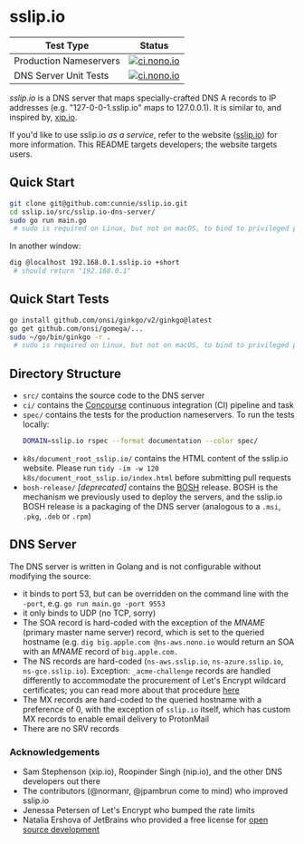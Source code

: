 # sslip.io

| Test Type | Status |
|---|---|
| Production Nameservers | [![ci.nono.io](https://ci.nono.io/api/v1/pipelines/sslip.io/jobs/dns-servers/badge)](https://ci.nono.io/teams/main/pipelines/sslip.io) |
| DNS Server Unit Tests | [![ci.nono.io](https://ci.nono.io/api/v1/pipelines/sslip.io/jobs/unit/badge)](https://ci.nono.io/teams/main/pipelines/sslip.io) |

*sslip.io* is a DNS server that maps specially-crafted DNS A records to IP
addresses (e.g. "127-0-0-1.sslip.io" maps to 127.0.0.1). It is similar to, and
inspired by, [xip.io](http://xip.io/).

If you'd like to use sslip.io _as a service_, refer to the website
([sslip.io](https://sslip.io)) for more information. This README targets
developers; the website targets users.

## Quick Start

```bash
git clone git@github.com:cunnie/sslip.io.git
cd sslip.io/src/sslip.io-dns-server/
sudo go run main.go
 # sudo is required on Linux, but not on macOS, to bind to privileged port 53
```

In another window:
```bash
dig @localhost 192.168.0.1.sslip.io +short
 # should return "192.168.0.1"
```

## Quick Start Tests

```bash
go install github.com/onsi/ginkgo/v2/ginkgo@latest
go get github.com/onsi/gomega/...
sudo ~/go/bin/ginkgo -r .
 # sudo is required on Linux, but not on macOS, to bind to privileged port 53
```

## Directory Structure

- `src/` contains the source code to the DNS server
- `ci/` contains the [Concourse](https://concourse.ci/) continuous integration
  (CI) pipeline and task
- `spec/` contains the tests for the production nameservers.  To run
  the tests locally:
  ```bash
  DOMAIN=sslip.io rspec --format documentation --color spec/
  ```
- `k8s/document_root_sslip.io/` contains the HTML content of the sslip.io website. Please
  run `tidy -im -w 120 k8s/document_root_sslip.io/index.html` before submitting pull
  requests
- `bosh-release/` _[deprecated]_ contains the [BOSH](https://bosh.io/docs/)
  release. BOSH is the mechanism we previously used to deploy the servers, and
  the sslip.io BOSH release is a packaging of the DNS server (analogous to a
  `.msi`, `.pkg`, `.deb` or `.rpm`)

## DNS Server

The DNS server is written in Golang and is not configurable without modifying
the source:

- it binds to port 53, but can be overridden on the command line with the
  `-port`, e.g. `go run main.go -port 9553`
- it only binds to UDP (no TCP, sorry)
- The SOA record is hard-coded with the exception of the _MNAME_ (primary master
  name server) record, which is set to the queried hostname (e.g. `dig
  big.apple.com @ns-aws.nono.io` would return an SOA with an _MNAME_ record of
  `big.apple.com.`
- The NS records are hard-coded (`ns-aws.sslip.io`, `ns-azure.sslip.io`,
  `ns-gce.sslip.io`). Exception: `_acme-challenge` records are handled
  differently to accommodate the procurement of Let's Encrypt wildcard
  certificates; you can read more about that procedure [here](docs/wildcard.md)
- The MX records are hard-coded to the queried hostname with a preference of 0,
  with the exception of `sslip.io` itself, which has custom MX records to enable
  email delivery to ProtonMail
- There are no SRV records

### Acknowledgements

- Sam Stephenson (xip.io), Roopinder Singh (nip.io), and the other DNS
  developers out there
- The contributors (@normanr, @jpambrun come to mind) who improved sslip.io
- Jenessa Petersen of Let's Encrypt who bumped the rate limits
- Natalia Ershova of JetBrains who provided a free license for [open source
  development](https://www.jetbrains.com/community/opensource/#support)
